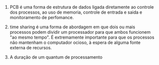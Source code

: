 1. PCB é uma forma de estrutura de dados ligada diretamente ao controle dos processos, ao uso de memoria, controle de entrada e saida e monitoramento de perfomance.

2. time sharing é uma forma de abordagem em que dois ou mais processos podem dividir um processador para que ambos funcionem "ao mesmo tempo". É extremamente importante para que os processos não mantenham o computador ocioso, à espera de alguma fonte externa de recursos.

3. A duração de um quantum de processamento
